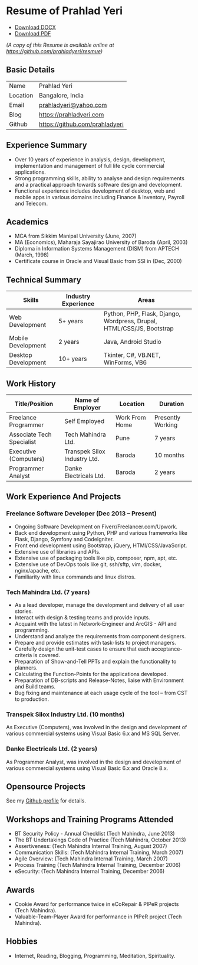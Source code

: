 # Resume of Prahlad Yeri

- [Download DOCX](https://github.com/prahladyeri/resmue/raw/master/resume.docx)
- [Download PDF](https://github.com/prahladyeri/resmue/raw/master/resume.pdf)

*(A copy of this Resume is available online at <https://github.com/prahladyeri/resmue>)*

## Basic Details

|  |   |
|----------| ------------------|
| Name | Prahlad Yeri |
| Location | Bangalore, India |
| Email | <prahladyeri@yahoo.com> |
| Blog | <https://prahladyeri.com> |
| Github | <https://github.com/prahladyeri> |


## Experience Summary

- Over 10 years of experience in analysis, design, development, implementation and management of full life cycle commercial applications. 
- Strong programming skills, ability to analyse and design requirements and a practical approach towards software design and development.
- Functional experience includes development of desktop, web and mobile apps in various domains including Finance & Inventory, Payroll and Telecom.

## Academics

- MCA from Sikkim Manipal University (June, 2007)
- MA (Economics), Maharaja Sayajirao University of Baroda (April, 2003)
- Diploma in Information Systems Management (DISM) from APTECH (March, 1998)
- Certificate course in Oracle and Visual Basic from SSI in (Dec, 2000)

## Technical Summary

| Skills        	    | Industry Experience	| Areas									|
|-----------------------|---------------------- |---------------------------------------|
| Web Development     	| 5+ years        	    | Python, PHP, Flask, Django, Wordpress, Drupal, HTML/CSS/JS, Bootstrap |
| Mobile Development    | 2 years         		| Java, Android Studio 					|
| Desktop Development   | 10+ years		  		| Tkinter, C#, VB.NET, WinForms, VB6 	|

## Work History

| Title/Position             | Name of Employer				    | Location	  	 | Duration		 	 |
|----------------------------|----------------------------------|----------------|-------------------| 
| Freelance Programmer     	 | Self Employed            		| Work From Home | Presently Working |
| Associate Tech Specialist  | Tech Mahindra Ltd.				| Pune           | 7 years			 |
| Executive (Computers)      | Transpek Silox Industry Ltd.		| Baroda         | 10 months		 |
| Programmer Analyst         | Danke Electricals Ltd.	 		| Baroda         | 2 years			 |

## Work Experience And Projects

### Freelance Software Developer (Dec 2013 – Present)

- Ongoing Software Development on Fiverr/Freelancer.com/Upwork.
- Back end development using Python, PHP and various frameworks like Flask, Django, Symfony and CodeIgniter.
- Front end development using Bootstrap, jQuery, HTMl/CSS/JavaScript.
- Extensive use of libraries and APIs.
- Extensive use of packaging tools like pip, composer, npm, apt, etc.
- Extensive use of DevOps tools like git, ssh/sftp, vim, docker, nginx/apache, etc.
- Familiarity with linux commands and linux distros.

### Tech Mahindra Ltd. (7 years)

- As a lead developer, manage the development and delivery of all user stories.
- Interact with design & testing teams and provide inputs.
- Acquaint with the latest in Network-Engineer and ArcGIS - API and programming.
- Understand and analyze the requirements from component designers.
- Prepare and provide estimates with task-lists to project managers.
- Carefully design the unit-test cases to ensure that each acceptance-criteria is covered.
- Preparation of Show-and-Tell PPTs and explain the functionality to planners.
- Calculating the Function-Points for the applications developed.
- Preparation of DB-scripts and Release-Notes, liaise with Environment and Build teams.
- Bug fixing and maintenance at each usage cycle of the tool – from CST to production.

### Transpek Silox Industry Ltd. (10 months)

As Executive (Computers), was involved in the design and development of various commercial systems using Visual Basic 6.x and MS SQL Server.

### Danke Electricals Ltd. (2 years)

As Programmer Analyst, was involved in the design and development of various commercial systems using Visual Basic 6.x and Oracle 8.x.

## Opensource Projects

See my [Github profile](https://github.com/prahladyeri/) for details.

## Workshops and Training Programs Attended

- BT Security Policy - Annual Checklist (Tech Mahindra, June 2013)
- The BT Undertakings Code of Practice (Tech Mahindra, October 2013)
- Assertiveness: (Tech Mahindra Internal Training, August 2007)
- Communication Skills: (Tech Mahindra Internal Training, March 2007)
- Agile Overview: (Tech Mahindra Internal Training, March 2007)
- Process Training (Tech Mahindra Internal Training, December 2006)
- eSecurity: (Tech Mahindra Internal Training, December 2006)

## Awards

- Cookie Award for performance twice in eCoRepair & PIPeR projects (Tech Mahindra).
- Valuable-Team-Player Award for performance in PIPeR project (Tech Mahindra).

## Hobbies

- Internet, Reading, Blogging, Programming, Meditation, Spirituality.